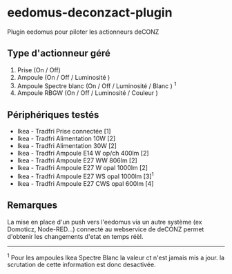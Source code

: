 # eedomus-deconzact-plugin

Plugin eedomus pour piloter les actionneurs deCONZ

## Type d'actionneur géré

1. Prise (On / Off) 
2. Ampoule (On / Off / Luminosité   )
3. Ampoule Spectre blanc (On / Off / Luminosité / Blanc ) <sup>1</sup>
4. Ampoule RBGW (On / Off / Luminosité / Couleur )

## Périphériques testés 

* Ikea - Tradfri Prise connectée [1]
* Ikea - Tradfri Alimentation 10W [2]
* Ikea - Tradfri Alimentation 30W [2] 
* Ikea - Tradfri Ampoule E14 W op/ch 400lm [2]
* Ikea - Tradfri Ampoule E27 WW 806lm [2]
* Ikea - Tradfri Ampoule E27 W opal 1000lm [2]
* Ikea - Tradfri Ampoule E27 WS opal 1000lm [3]<sup>1</sup>
* Ikea - Tradfri Ampoule E27 CWS opal 600lm [4]

## Remarques 
La mise en place d'un push vers l'eedomus via un autre système (ex Domoticz, Node-RED...) connecté au webservice de deCONZ permet d'obtenir les changements d'etat en temps réèl.

---
<sup>1</sup> Pour les ampoules Ikea Spectre Blanc la valeur ct n'est jamais mis a jour. la scrutation de cette information est donc desactivée.

